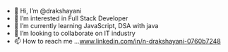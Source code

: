 - 👋 Hi, I’m @drakshayani
- 👀 I’m interested in Full Stack Developer
- 🌱 I’m currently learning JavaScript, DSA with java
- 💞️ I’m looking to collaborate on IT industry
- 📫 How to reach me ...www.linkedin.com/in/n-drakshayani-0760b7248

<!---
drakshayani591/drakshayani591 is a ✨ special ✨ repository because its `README.md` (this file) appears on your GitHub profile.
You can click the Preview link to take a look at your changes.
--->
